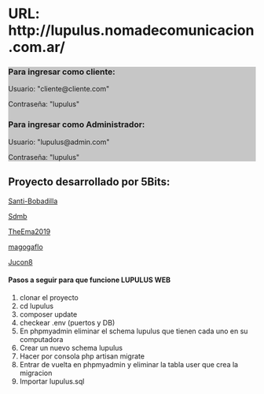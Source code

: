 
<h1> URL: http://lupulus.nomadecomunicacion.com.ar/ </h1>

<div style="background-color: rgba(0, 0, 0, 0.22);">
                    <h3> Para ingresar como cliente:</h3>
                    <p>Usuario: "cliente@cliente.com"</p>
                    <p>Contraseña: "lupulus"</p>
                    <h3> Para ingresar como Administrador:</h3>
                    <p>Usuario: "lupulus@admin.com"</p>
                    <p>Contraseña: "lupulus"</p>

</div>


## Proyecto desarrollado por 5Bits:

[Santi-Bobadilla](https://github.com/Santi-Bobadilla)

[Sdmb](https://github.com/Sdmb)

[TheEma2019](https://github.com/TheEma2019)

[magogaflo](https://github.com/magogaflo)

[Jucon8](https://github.com/Jucon8)


<h4>Pasos a seguir para que funcione LUPULUS WEB</h4>
<ol>
    <li> clonar el proyecto </li>
    <li> cd lupulus</li>
    <li> composer update</li>
    <li> checkear .env (puertos y DB)</li>
    <li> En phpmyadmin eliminar el schema lupulus que tienen cada uno en su computadora</li>
    <li> Crear un nuevo schema lupulus</li>
    <li> Hacer por consola php artisan migrate</li>
    <li> Entrar de vuelta en phpmyadmin y eliminar la tabla user que crea la migracion</li>
    <li> Importar lupulus.sql</li>
</ol>
